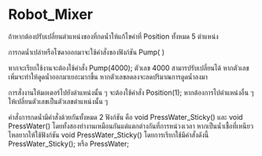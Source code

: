 # Robot_Mixer
ถ้าหากต้องปรับเปลี่ยนตำแหน่งของที่กดน้ำให้แก้ไขค่าที่ Position ทั้งหมด 5 ตำแหน่ง
 
การกดน้ำเปล่าหรือโซดาออกมาจะใช้คำสั่งของฟังก์ชัน Pump( ) 
 
หากจะเรียกใช้งานจะต้องใช้คำสั่ง Pump(4000);  ตัวเลข 4000 สามารปรับเปลี่ยนได้ หากตัวเลขเพิ่มจะทำให้ดูดน้ำออกมาเยอะมากขึ้น หากตัวเลขลดลงจะลดปริมาณการดูดน้ำลงมา

การสั่งงานให้มอเตอร์ไปยังตำแหน่งนั้น ๆ จะต้องใช้คำสั่ง Position(1);  หากต้องการไปตำแหน่งอื่น ๆ ให้เปลี่ยนตัวเลขเป็นตัวเลขตำแหน่งนั้น ๆ 

คำสั่งการกดน้ำมีคำสั่งด้วยกันทั้งหมด 2 ฟังก์ชัน คือ void PressWater_Sticky() และ void PressWater() โดยทั้งสองทำงานเหมือนกันแต่แตกต่างกันที่การหน่วงเวลา หากเป็นน้ำเชื้อที่เหนียวไหลยากให้ใช้ฟังก์ชัน 
void PressWater_Sticky() โดยการเรียกใช้มีคำสั่งดังนี้ PressWater_Sticky(); หรือ PressWater; 
